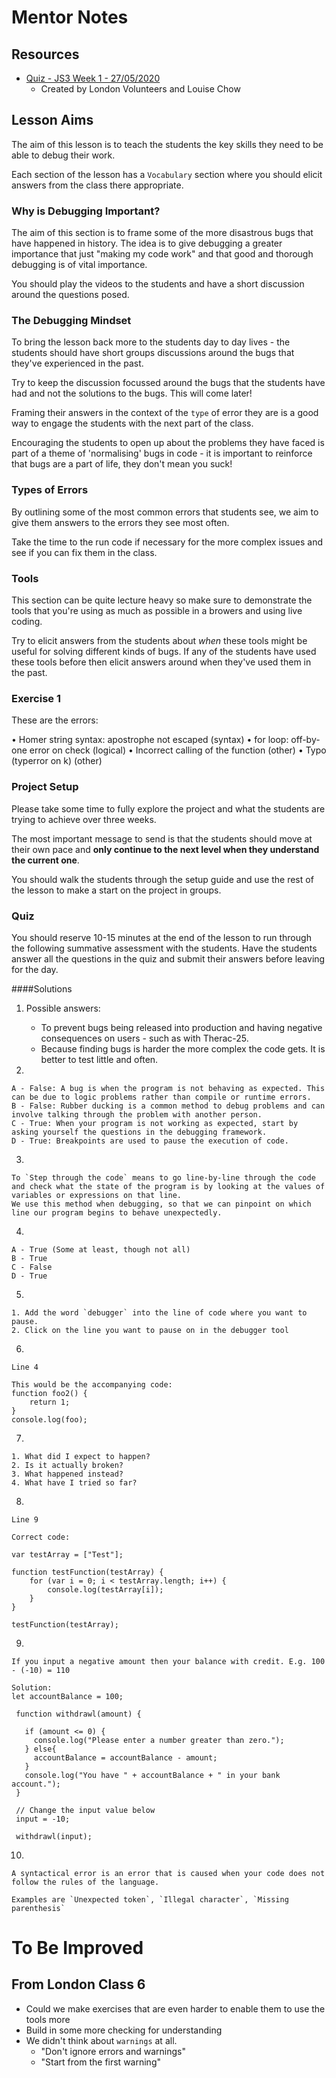 # Mentor Notes

## Resources

- [Quiz - JS3 Week 1 - 27/05/2020](https://docs.google.com/forms/d/e/1FAIpQLScYHmS7LOfI4ML3z2axEpZd2Zgvbe-9FBB5rsWoqqMcw2u6SA/viewform)
  - Created by London Volunteers and Louise Chow

## Lesson Aims

The aim of this lesson is to teach the students the key skills they need to be able to debug their work.

Each section of the lesson has a `Vocabulary` section where you should elicit answers from the class there appropriate.

### Why is Debugging Important?

The aim of this section is to frame some of the more disastrous bugs that have happened in history. The idea is to give debugging a greater importance that just "making my code work" and that good and thorough debugging is of vital importance.

You should play the videos to the students and have a short discussion around the questions posed.

### The Debugging Mindset

To bring the lesson back more to the students day to day lives - the students should have short groups discussions around the bugs that they've experienced in the past.

Try to keep the discussion focussed around the bugs that the students have had and not the solutions to the bugs. This will come later!

Framing their answers in the context of the `type` of error they are is a good way to engage the students with the next part of the class.

Encouraging the students to open up about the problems they have faced is part of a theme of 'normalising' bugs in code - it is important to reinforce that bugs are a part of life, they don't mean you suck!

### Types of Errors

By outlining some of the most common errors that students see, we aim to give them answers to the errors they see most often.

Take the time to the run code if necessary for the more complex issues and see if you can fix them in the class.

### Tools

This section can be quite lecture heavy so make sure to demonstrate the tools that you're using as much as possible in a browers and using live coding.

Try to elicit answers from the students about _when_ these tools might be useful for solving different kinds of bugs. If any of the students have used these tools before then elicit answers around when they've used them in the past.

### Exercise 1

These are the errors:

• Homer string syntax: apostrophe not escaped (syntax)
• for loop: off-by-one error on check (logical)
• Incorrect calling of the function (other)
• Typo (typerror on k) (other)

### Project Setup

Please take some time to fully explore the project and what the students are trying to achieve over three weeks.

The most important message to send is that the students should move at their own pace and **only continue to the next level when they understand the current one**.

You should walk the students through the setup guide and use the rest of the lesson to make a start on the project in groups.

### Quiz

You should reserve 10-15 minutes at the end of the lesson to run through the following summative assessment with the students. Have the students answer all the questions in the quiz and submit their answers before leaving for the day.

####Solutions

1. Possible answers:


    - To prevent bugs being released into production and having negative consequences on users - such as with Therac-25.
    - Because finding bugs is harder the more complex the code gets. It is better to test little and often.

2.

    A - False: A bug is when the program is not behaving as expected. This can be due to logic problems rather than compile or runtime errors.
    B - False: Rubber ducking is a common method to debug problems and can involve talking through the problem with another person.
    C - True: When your program is not working as expected, start by asking yourself the questions in the debugging framework.
    D - True: Breakpoints are used to pause the execution of code.

3.

    To `Step through the code` means to go line-by-line through the code and check what the state of the program is by looking at the values of variables or expressions on that line.
    We use this method when debugging, so that we can pinpoint on which line our program begins to behave unexpectedly.

4.

    A - True (Some at least, though not all)
    B - True
    C - False
    D - True

5.

    1. Add the word `debugger` into the line of code where you want to pause.
    2. Click on the line you want to pause on in the debugger tool

6.

    Line 4

    This would be the accompanying code:
    function foo2() {
        return 1;
    }
    console.log(foo);

7.

    1. What did I expect to happen?
    2. Is it actually broken?
    3. What happened instead?
    4. What have I tried so far?

8.

    Line 9

    Correct code:

    var testArray = ["Test"];

    function testFunction(testArray) {
        for (var i = 0; i < testArray.length; i++) {
            console.log(testArray[i]);
        }
    }

    testFunction(testArray);

9.

    If you input a negative amount then your balance with credit. E.g. 100 - (-10) = 110

    Solution:
    let accountBalance = 100;

     function withdrawl(amount) {

       if (amount <= 0) {
         console.log("Please enter a number greater than zero.");
       } else{
         accountBalance = accountBalance - amount;
       }
       console.log("You have " + accountBalance + " in your bank account.");
     }

     // Change the input value below
     input = -10;

     withdrawl(input);

10.

    A syntactical error is an error that is caused when your code does not follow the rules of the language.

    Examples are `Unexpected token`, `Illegal character`, `Missing parenthesis`

# To Be Improved

## From London Class 6

- Could we make exercises that are even harder to enable them to use the tools more
- Build in some more checking for understanding
- We didn't think about `warnings` at all.
  - "Don't ignore errors and warnings"
  - "Start from the first warning"
